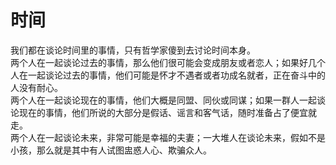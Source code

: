# 时间

我们都在谈论时间里的事情，只有哲学家傻到去讨论时间本身。  
两个人在一起谈论过去的事情，那么他们很可能会变成朋友或者恋人；如果好几个人在一起谈论过去的事情，他们可能是怀才不遇者或者功成名就者，正在奋斗中的人没有耐心。  
两个人在一起谈论现在的事情，他们大概是同盟、同伙或同谋；如果一群人一起谈论现在的事情，他们所说的大部分是假话、谣言和客气话，随时准备占了便宜就走。  
两个人在一起谈论未来，非常可能是幸福的夫妻；一大堆人在谈论未来，假如不是小孩，那么就是其中有人试图盅惑人心、欺骗众人。
  